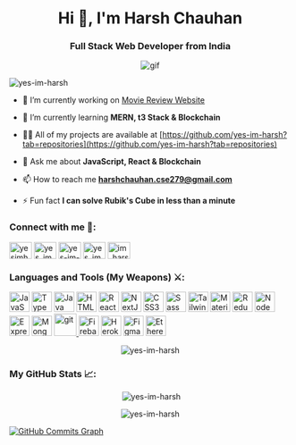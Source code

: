 <h1 align="center">Hi 👋, I'm Harsh Chauhan</h1>
<h3 align="center">Full Stack Web Developer from India</h3>

<p align="center" ><img src="https://media4.giphy.com/media/qgQUggAC3Pfv687qPC/giphy.gif?cid=790b76117b06e01ca37a23189aae6ab6afd26d936ce35e86&rid=giphy.gif&ct=g" alt="gif"/></p>


<p align="left"> <img src="https://komarev.com/ghpvc/?username=yes-im-harsh&label=Profile%20views&color=0e5eb4&style=flat" alt="yes-im-harsh" /> </p>


- 🔭 I’m currently working on [Movie Review Website](https://github.com/yes-im-harsh/movie_review)

- 🌱 I’m currently learning **MERN, t3 Stack & Blockchain**

- 👨‍💻 All of my projects are available at [https://github.com/yes-im-harsh?tab=repositories](https://github.com/yes-im-harsh?tab=repositories)

- 💬 Ask me about **JavaScript, React & Blockchain**

- 📫 How to reach me **harshchauhan.cse279@gmail.com**

- ⚡ Fun fact **I can solve Rubik's Cube in less than a minute**

<h3 align="left">Connect with me 🤝:</h3>
<p align="left">
<a href="https://dev.to/yesimharsh" target="blank"><img align="center" src="https://raw.githubusercontent.com/rahuldkjain/github-profile-readme-generator/master/src/images/icons/Social/devto.svg" alt="yesimharsh" height="30" width="40" /></a>
<a href="https://twitter.com/yes_im_harsh" target="blank"><img align="center" src="https://raw.githubusercontent.com/rahuldkjain/github-profile-readme-generator/master/src/images/icons/Social/twitter.svg" alt="yes_im_harsh" height="30" width="40" /></a>
<a href="https://linkedin.com/in/yes-im-harsh" target="blank"><img align="center" src="https://raw.githubusercontent.com/rahuldkjain/github-profile-readme-generator/master/src/images/icons/Social/linked-in-alt.svg" alt="yes-im-harsh" height="30" width="40" /></a>
<a href="https://instagram.com/yes_im_harsh" target="blank"><img align="center" src="https://raw.githubusercontent.com/rahuldkjain/github-profile-readme-generator/master/src/images/icons/Social/instagram.svg" alt="yes_im_harsh" height="30" width="40" /></a>
<a href="https://discord.gg/im_harsh#8848" target="blank"><img align="center" src="https://raw.githubusercontent.com/rahuldkjain/github-profile-readme-generator/master/src/images/icons/Social/discord.svg" alt="im_harsh#8848" height="30" width="40" /></a>
</p>

<h3 align="left">Languages and Tools (My Weapons) ⚔️:</h3>
<p align="left">
<a href="https://developer.mozilla.org/en-US/docs/Web/JavaScript" target="_blank" rel="noreferrer"><img src="https://raw.githubusercontent.com/danielcranney/readme-generator/main/public/icons/skills/javascript-colored.svg" width="36" height="36" alt="JavaScript" /></a>
<a href="https://www.typescriptlang.org/" target="_blank" rel="noreferrer"><img src="https://raw.githubusercontent.com/danielcranney/readme-generator/main/public/icons/skills/typescript-colored.svg" width="36" height="36" alt="TypeScript" /></a>
<a href="https://www.oracle.com/java/" target="_blank" rel="noreferrer"><img src="https://raw.githubusercontent.com/danielcranney/readme-generator/main/public/icons/skills/java-colored.svg" width="36" height="36" alt="Java" /></a>
<a href="https://developer.mozilla.org/en-US/docs/Glossary/HTML5" target="_blank" rel="noreferrer"><img src="https://raw.githubusercontent.com/danielcranney/readme-generator/main/public/icons/skills/html5-colored.svg" width="36" height="36" alt="HTML5" /></a>
<a href="https://reactjs.org/" target="_blank" rel="noreferrer"><img src="https://raw.githubusercontent.com/danielcranney/readme-generator/main/public/icons/skills/react-colored.svg" width="36" height="36" alt="React" /></a>
<a href="https://nextjs.org/docs" target="_blank" rel="noreferrer"><img src="https://raw.githubusercontent.com/danielcranney/readme-generator/main/public/icons/skills/nextjs-colored.svg" width="36" height="36" alt="NextJs" /></a>
<a href="https://www.w3.org/TR/CSS/#css" target="_blank" rel="noreferrer"><img src="https://raw.githubusercontent.com/danielcranney/readme-generator/main/public/icons/skills/css3-colored.svg" width="36" height="36" alt="CSS3" /></a>
<a href="https://sass-lang.com/" target="_blank" rel="noreferrer"><img src="https://raw.githubusercontent.com/danielcranney/readme-generator/main/public/icons/skills/sass-colored.svg" width="36" height="36" alt="Sass" /></a>
<a href="https://tailwindcss.com/" target="_blank" rel="noreferrer"><img src="https://raw.githubusercontent.com/danielcranney/readme-generator/main/public/icons/skills/tailwindcss-colored.svg" width="36" height="36" alt="TailwindCSS" /></a>
<a href="https://mui.com/" target="_blank" rel="noreferrer"><img src="https://raw.githubusercontent.com/danielcranney/readme-generator/main/public/icons/skills/materialui-colored.svg" width="36" height="36" alt="Material UI" /></a>
<a href="https://redux.js.org/" target="_blank" rel="noreferrer"><img src="https://raw.githubusercontent.com/danielcranney/readme-generator/main/public/icons/skills/redux-colored.svg" width="36" height="36" alt="Redux" /></a>
<a href="https://nodejs.org/en/" target="_blank" rel="noreferrer"><img src="https://raw.githubusercontent.com/danielcranney/readme-generator/main/public/icons/skills/nodejs-colored.svg" width="36" height="36" alt="NodeJS" /></a>
<a href="https://expressjs.com/" target="_blank" rel="noreferrer"><img src="https://raw.githubusercontent.com/danielcranney/readme-generator/main/public/icons/skills/express-colored.svg" width="36" height="36" alt="Express" /></a>
<a href="https://www.mongodb.com/" target="_blank" rel="noreferrer"><img src="https://raw.githubusercontent.com/danielcranney/readme-generator/main/public/icons/skills/mongodb-colored.svg" width="36" height="36" alt="MongoDB" /></a>
<a href="https://git-scm.com/" target="_blank" rel="noreferrer"> <img src="https://www.vectorlogo.zone/logos/git-scm/git-scm-icon.svg" alt="git" width="40" height="40"/>
<a href="https://firebase.google.com/" target="_blank" rel="noreferrer"><img src="https://raw.githubusercontent.com/danielcranney/readme-generator/main/public/icons/skills/firebase-colored.svg" width="36" height="36" alt="Firebase" /></a>
<a href="https://www.heroku.com/" target="_blank" rel="noreferrer"><img src="https://raw.githubusercontent.com/danielcranney/readme-generator/main/public/icons/skills/heroku-colored.svg" width="36" height="36" alt="Heroku" /></a>
<a href="https://www.figma.com/" target="_blank" rel="noreferrer"><img src="https://raw.githubusercontent.com/danielcranney/readme-generator/main/public/icons/skills/figma-colored.svg" width="36" height="36" alt="Figma" /></a>
<a href="https://ethereum.org/en/" target="_blank" rel="noreferrer"><img src="https://raw.githubusercontent.com/danielcranney/readme-generator/main/public/icons/skills/ethereum-colored.svg" width="36" height="36" alt="Ethereum" /></a>
</p>

<p align="center"><img align="center" src="https://github-readme-stats.vercel.app/api/top-langs?username=yes-im-harsh&show_icons=true&theme=dark&locale=en&layout=compact" alt="yes-im-harsh" />
</p>

<h3 align="left">My GitHub Stats 📈: </h3>



<p align="center">&nbsp;<img src="https://github-readme-stats.vercel.app/api?username=yes-im-harsh&show_icons=true&theme=dark&locale=en" alt="yes-im-harsh" /></p>


<p align="center"><img src="https://github-readme-streak-stats.herokuapp.com/?user=yes-im-harsh&theme=dark&locale=en" alt="yes-im-harsh" /></p>

<a href="http://www.github.com/yes-im-harsh"><img src="https://activity-graph.herokuapp.com/graph?username=yes-im-harsh&bg_color=151515&color=FA8B00&line=60C477&point=ffffff&area_color=79D9F9&area=true&hide_border=true&custom_title=GitHub%20Commits%20Graph" alt="GitHub Commits Graph" /></a>
